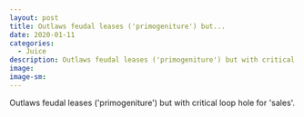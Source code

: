 ```yaml
---
layout: post
title: Outlaws feudal leases ('primogeniture') but...
date: 2020-01-11
categories: 
  - Juice
description: Outlaws feudal leases ('primogeniture') but with critical loop hole for 'sales'.
image: 
image-sm: 
---
```

Outlaws feudal leases ('primogeniture') but with critical loop hole for 'sales'.
